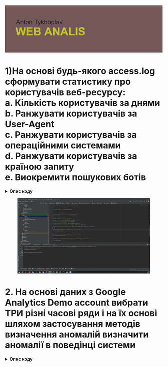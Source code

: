 <img src="https://github.com/mrotonik/mrotonik/blob/master/web_im.png" alt="альтернативный текст">
<h1>1)На основі будь-якого access.log сформувати статистику про користувачів веб-ресурсу:</br>
    a.	Кількість користувачів за днями </br>
    b.	Ранжувати користувачів за User-Agent</br>
    c.	Ранжувати користувачів за операційними системами</br>
    d.	Ранжувати користувачів за країною запиту</br>
    e.	Виокремити пошукових ботів</h1>
<details>
  <summary><strong>Опис коду</strong></summary>
  <p>Цей код призначений для обробки і аналізу веб-серверного журналу.</p>
  <ul>
    <li><code>pandas</code> використовується для роботи з даними у форматі таблиці та операцій над ними.</li>
    <li><code>user_agents</code> використовується для парсингу інформації з User-Agent рядків.</li>
    <li><code>geoip2.database</code> використовується для визначення країни на основі IP-адреси.</li>
  </ul>
  <p>Основні етапи обробки даних:</p>
  <ol>
    <li>Завантаження веб-серверного журналу у форматі CSV за допомогою <code>pd.read_csv</code>.</li>
    <li>Об'єднання стовпців User-Agent у єдиний рядок за допомогою конкатенації.</li>
    <li>Перетворення формату часу на коректний тип даних за допомогою <code>pd.to_datetime</code>.</li>
    <li>Використання бібліотеки <code>user_agents</code> для визначення операційних систем та браузерів.</li>
    <li>Використання бібліотеки <code>geoip2.database</code> для визначення країни на основі IP-адреси.</li>
    <li>Обчислення статистики за допомогою групування та підрахунку кількості користувачів за різними параметрами.</li>
    <li>Виведення результатів аналізу, таких як загальна інформація про файл, кількість користувачів за днями, ранжування користувачів за User-Agent, операційними системами, країною запиту та інформації про ботів.</li>
  </ol>
    <h2>Демонстрація проекту</h2>
    
</details>
<figure>
  <img src="https://github.com/mrotonik/mrotonik/blob/master/1.gif" />
</figure>


<h1>2.	На основі даних з Google Analytics Demo account вибрати ТРИ різні часові ряди і на їх основі шляхом застосування методів визначення аномалій визначити аномалії в поведінці системи</h1>
<details>
  <summary><strong>Опис коду</strong></summary>
  <p>Цей код використовує бібліотеки Google Cloud та Google Analytics для отримання статистики звітів.</p>
  <ul>
    <li><code>google.oauth2.service_account</code> використовується для автентифікації за допомогою файлу у форматі JSON.</li>
    <li><code>googleapiclient.discovery.build</code> використовується для створення сервісу Google Analytics.</li>
  </ul>
  <p>Основні етапи виконання коду:</p>
  <ol>
    <li>Завантаження файлу <code>credentials.json</code> з Google Cloud Console та зазначення шляху до нього.</li>
    <li>Визначення <code>VIEW_ID</code> вашого облікового запису Google Analytics.</li>
    <li>Створення сервісу Google Analytics за допомогою отриманих облікових даних.</li>
    <li>Формування запиту до Google Analytics для отримання статистики.</li>
    <li>Обробка отриманої відповіді та виведення результатів.</li>
  </ol>
</details>
